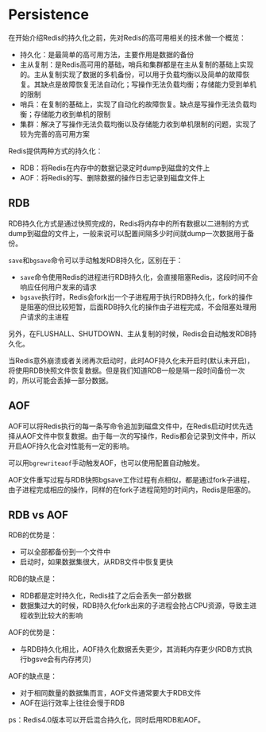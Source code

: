 # Persistence

在开始介绍Redis的持久化之前，先对Redis的高可用相关的技术做一个概览：
- 持久化：是最简单的高可用方法，主要作用是数据的备份
- 主从复制：是Redis高可用的基础，哨兵和集群都是在主从复制的基础上实现的。主从复制实现了数据的多机备份，可以用于负载均衡以及简单的故障恢复。其缺点是故障恢复无法自动化；写操作无法负载均衡；存储能力受到单机的限制
- 哨兵：在复制的基础上，实现了自动化的故障恢复。缺点是写操作无法负载均衡；存储能力收到单机的限制
- 集群：解决了写操作无法负载均衡以及存储能力收到单机限制的问题，实现了较为完善的高可用方案



Redis提供两种方式的持久化：
- RDB：将Redis在内存中的数据记录定时dump到磁盘的文件上
- AOF：将Redis的写、删除数据的操作日志记录到磁盘文件上

## RDB

RDB持久化方式是通过快照完成的，Redis将内存中的所有数据以二进制的方式dump到磁盘的文件上，一般来说可以配置间隔多少时间就dump一次数据用于备份。

`save`和`bgsave`命令可以手动触发RDB持久化，区别在于：
- `save`命令使用Redis的进程进行RDB持久化，会直接阻塞Redis，这段时间不会响应任何用户发来的请求
- `bgsave`执行时，Redis会fork出一个子进程用于执行RDB持久化，fork的操作是阻塞的但比较短暂，后面RDB持久化的操作由子进程完成，不会阻塞处理用户请求的主进程

另外，在FLUSHALL、SHUTDOWN、主从复制的时候，Redis会自动触发RDB持久化。

当Redis意外崩溃或者关闭再次启动时，此时AOF持久化未开启时(默认未开启)，将使用RDB快照文件恢复数据。但是我们知道RDB一般是隔一段时间备份一次的，所以可能会丢掉一部分数据。

## AOF

AOF可以将Redis执行的每一条写命令追加到磁盘文件中，在Redis启动时优先选择从AOF文件中恢复数据。由于每一次的写操作，Redis都会记录到文件中，所以开启AOF持久化会对性能有一定的影响。

可以用`bgrewriteaof`手动触发AOF，也可以使用配置自动触发。

AOF文件重写过程与RDB快照bgsave工作过程有点相似，都是通过fork子进程，由子进程完成相应的操作，同样的在fork子进程简短的时间内，Redis是阻塞的。

## RDB vs AOF

RDB的优势是：
- 可以全部都备份到一个文件中
- 启动时，如果数据集很大，从RDB文件中恢复更快

RDB的缺点是：
- RDB都是定时持久化，Redis挂了之后会丢失一部分数据
- 数据集过大的时候，RDB持久化fork出来的子进程会抢占CPU资源，导致主进程收到比较大的影响

AOF的优势是：
- 与RDB持久化相比，AOF持久化数据丢失更少，其消耗内存更少(RDB方式执行bgsve会有内存拷贝)

AOF的缺点是：
- 对于相同数量的数据集而言，AOF文件通常要大于RDB文件
- AOF在运行效率上往往会慢于RDB


ps：Redis4.0版本可以开启混合持久化，同时启用RDB和AOF。